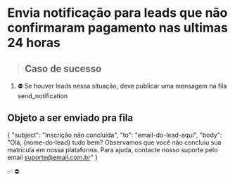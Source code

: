 # Envia notificação para leads que não confirmaram pagamento nas ultimas 24 horas

> ## Caso de sucesso

1. ⛔ Se houver leads nessa situação, deve publicar uma mensagem na fila send_notification


## Objeto a ser enviado pra fila
{
  	"subject": "Inscrição não concluída",
    "to": "email-do-lead-aqui",
    "body": "Olá, {nome-do-lead} tudo bem? Observamos que você não concluiu sua matricula em nossa plataforma. Para ajuda, contacte nosso suporte pelo email suporte@email.com.br"
}

✅
⛔